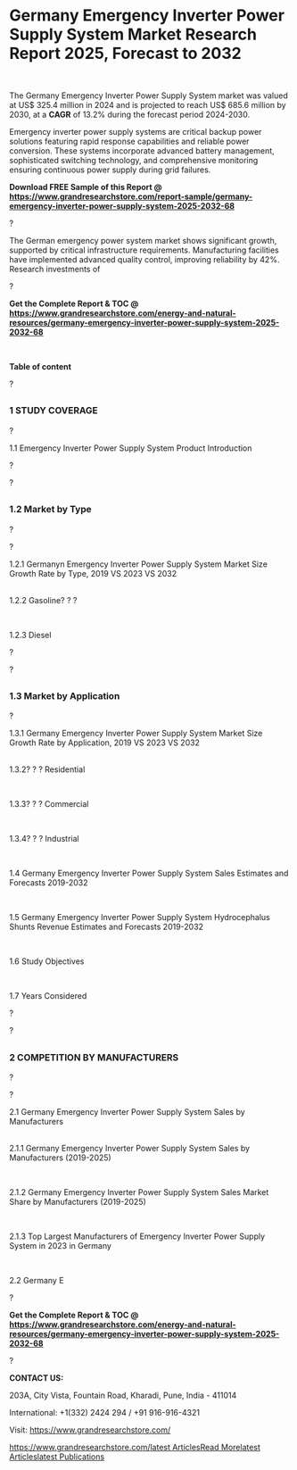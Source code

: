 <h1>Germany Emergency Inverter Power Supply System Market Research Report 2025, Forecast to 2032</h1><br/><p>The Germany Emergency Inverter Power Supply System market was valued at US$ 325.4 million in 2024 and is projected to reach US$ 685.6 million by 2030, at a <strong>CAGR</strong> of 13.2% during the forecast period 2024-2030.</p>
 
 
 
 <p>Emergency inverter power supply systems are critical backup power solutions featuring rapid response capabilities and reliable power conversion. These systems incorporate advanced battery management, sophisticated switching technology, and comprehensive monitoring ensuring continuous power supply during grid failures.</p>
 
 
 
 <div><b>Download FREE Sample of this Report @ <a href="https://www.grandresearchstore.com/report-sample/germany-emergency-inverter-power-supply-system-2025-2032-68">https://www.grandresearchstore.com/report-sample/germany-emergency-inverter-power-supply-system-2025-2032-68</a></b></div>
 
 
 
 <p>? </p>
 
 
 
 <p>The German emergency power system market shows significant growth, supported by critical infrastructure requirements. Manufacturing facilities have implemented advanced quality control, improving reliability by 42%. Research investments of</p>
 
 
 
 <p>? </p>
 
 
 
 <div><b>Get the Complete Report & TOC @ <a href="https://www.grandresearchstore.com/energy-and-natural-resources/germany-emergency-inverter-power-supply-system-2025-2032-68">https://www.grandresearchstore.com/energy-and-natural-resources/germany-emergency-inverter-power-supply-system-2025-2032-68</a></b></div>
 
 
 
 <p><br />
 
 <b>Table of content</b></p>
 
 
 
 <p>? </p>
 
 
 
 <h2><span style="font-size:16px"><strong>1 STUDY COVERAGE</strong></span></h2>
 
 
 
 <p>? </p>
 
 
 
 <p>1.1 Emergency Inverter Power Supply System Product Introduction</p>
 
 
 
 <p>? </p>
 
 
 
 <p>? </p>
 
 
 
 <h2><span style="font-size:16px"><strong>1.2 Market by Type</strong></span></h2>
 
 
 
 <p>? </p>
 
 
 
 <p>? </p>
 
 
 
 <p>1.2.1 Germanyn Emergency Inverter Power Supply System Market Size Growth Rate by Type, 2019 VS 2023 VS 2032<br />
 
 <br />
 
 1.2.2 Gasoline? ? ? <br />
 
 <br />
 
 1.2.3 Diesel<br />
 
 ? </p>
 
 
 
 <p>? </p>
 
 
 
 <h2><span style="font-size:16px"><strong>1.3 Market by Application</strong></span></h2>
 
 
 
 <p>? </p>
 
 
 
 <p>1.3.1 Germany Emergency Inverter Power Supply System Market Size Growth Rate by Application, 2019 VS 2023 VS 2032<br />
 
 <br />
 
 1.3.2? ? ? Residential<br />
 
 <br />
 
 1.3.3? ? ? Commercial<br />
 
 <br />
 
 1.3.4? ? ? Industrial<br />
 
 <br />
 
 1.4 Germany Emergency Inverter Power Supply System Sales Estimates and Forecasts 2019-2032<br />
 
 <br />
 
 1.5 Germany Emergency Inverter Power Supply System Hydrocephalus Shunts Revenue Estimates and Forecasts 2019-2032<br />
 
 <br />
 
 1.6 Study Objectives<br />
 
 <br />
 
 1.7 Years Considered</p>
 
 
 
 <p>? </p>
 
 
 
 <p>? </p>
 
 
 
 <h2><span style="font-size:16px"><strong>2 COMPETITION BY MANUFACTURERS</strong></span></h2>
 
 
 
 <p>? </p>
 
 
 
 <p>? </p>
 
 
 
 <p>2.1 Germany Emergency Inverter Power Supply System Sales by Manufacturers<br />
 
 <br />
 
 2.1.1 Germany Emergency Inverter Power Supply System Sales by Manufacturers (2019-2025)<br />
 
 <br />
 
 2.1.2 Germany Emergency Inverter Power Supply System Sales Market Share by Manufacturers (2019-2025)<br />
 
 <br />
 
 2.1.3 Top Largest Manufacturers of Emergency Inverter Power Supply System in 2023 in Germany<br />
 
 <br />
 
 2.2 Germany E</p>
 
 
 
 <p>? </p>
 
 
 
 <div><b>Get the Complete Report & TOC @ <a href="https://www.grandresearchstore.com/energy-and-natural-resources/germany-emergency-inverter-power-supply-system-2025-2032-68">https://www.grandresearchstore.com/energy-and-natural-resources/germany-emergency-inverter-power-supply-system-2025-2032-68</a></b></div>
 
 
 
 <p>? </p>
 
 
 
 <p><b>CONTACT US:</b><br />
 
 203A, City Vista, Fountain Road, Kharadi, Pune, India - 411014<br />
 
 International: +1(332) 2424 294 / +91 916-916-4321<br />
 
 Visit: <a href="https://www.grandresearchstore.com/">https://www.grandresearchstore.com/</a><br />
 
 <a href="https://gyeongbokgung.com">https://www.grandresearchstore.com/</a><a href="https://hallyeomaritime.com">latest Articles</a><a href="https://jingwansa.com">Read More</a><a href="https://nguoiviet.jp/">latest Articles</a><a href="https://www.intelmarketresearch.com/">latest Publications</a></p>